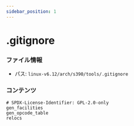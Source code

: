```yaml
---
sidebar_position: 1
---
```

# .gitignore

### ファイル情報

- パス: `linux-v6.12/arch/s390/tools/.gitignore`

### コンテンツ

```gitignore
# SPDX-License-Identifier: GPL-2.0-only
gen_facilities
gen_opcode_table
relocs

```
